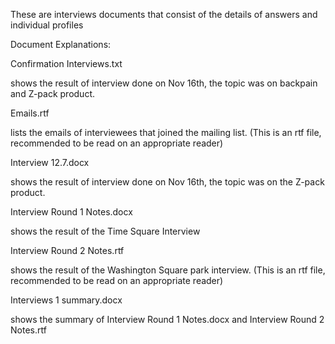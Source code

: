These are interviews documents that consist of the details of answers and individual profiles

Document Explanations:

Confirmation Interviews.txt

  shows the result of interview done on Nov 16th, the topic was on backpain and Z-pack product.
  
Emails.rtf

  lists the emails of interviewees that joined the mailing list. (This is an rtf file, recommended to be read on an appropriate reader)
  
Interview 12.7.docx

  shows the result of interview done on Nov 16th, the topic was on the Z-pack product.
  
Interview Round 1 Notes.docx

  shows the result of the Time Square Interview
  
Interview Round 2 Notes.rtf

  shows the result of the Washington Square park interview. (This is an rtf file, recommended to be read on an appropriate reader)
  
Interviews 1 summary.docx

  shows the summary of Interview Round 1 Notes.docx and Interview Round 2 Notes.rtf
